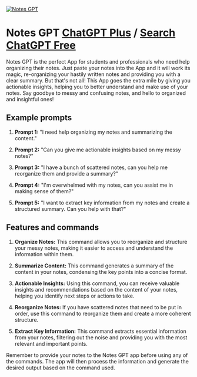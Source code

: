 
[![Notes GPT](https://files.oaiusercontent.com/file-cLg8n83XQ5wan2pCBVHdxvi1?se=2123-10-16T22%3A52%3A45Z&sp=r&sv=2021-08-06&sr=b&rscc=max-age%3D31536000%2C%20immutable&rscd=attachment%3B%20filename%3Dc9c48ddf-bce8-4f2e-8daf-a875016dcf78.png&sig=ITsgFp2CkTJ/H0bYr9I5EZhpMVA67AGUqduO6x0PF3A%3D)](https://chat.openai.com/g/g-CDjGiCqI2-notes-gpt)

# Notes GPT [ChatGPT Plus](https://chat.openai.com/g/g-CDjGiCqI2-notes-gpt) / [Search ChatGPT Free](https://gptcall.net/index.html#/?search=Notes%20GPT)

Notes GPT is the perfect App for students and professionals who need help organizing their notes. Just paste your notes into the App and it will work its magic, re-organizing your hastily written notes and providing you with a clear summary. But that's not all! This App goes the extra mile by giving you actionable insights, helping you to better understand and make use of your notes. Say goodbye to messy and confusing notes, and hello to organized and insightful ones!

## Example prompts

1. **Prompt 1:** "I need help organizing my notes and summarizing the content."

2. **Prompt 2:** "Can you give me actionable insights based on my messy notes?"

3. **Prompt 3:** "I have a bunch of scattered notes, can you help me reorganize them and provide a summary?"

4. **Prompt 4:** "I'm overwhelmed with my notes, can you assist me in making sense of them?"

5. **Prompt 5:** "I want to extract key information from my notes and create a structured summary. Can you help with that?"

## Features and commands

1. **Organize Notes:** This command allows you to reorganize and structure your messy notes, making it easier to access and understand the information within them.

2. **Summarize Content:** This command generates a summary of the content in your notes, condensing the key points into a concise format.

3. **Actionable Insights:** Using this command, you can receive valuable insights and recommendations based on the content of your notes, helping you identify next steps or actions to take.

4. **Reorganize Notes:** If you have scattered notes that need to be put in order, use this command to reorganize them and create a more coherent structure.

5. **Extract Key Information:** This command extracts essential information from your notes, filtering out the noise and providing you with the most relevant and important points.

Remember to provide your notes to the Notes GPT app before using any of the commands. The app will then process the information and generate the desired output based on the command used.


